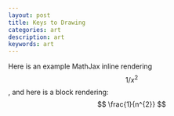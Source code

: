 ```yaml
---
layout: post
title: Keys to Drawing
categories: art
description: art
keywords: art
---
```

Here is an example MathJax inline rendering  $$ 1/x^{2} $$, and here is a block rendering: 
 $$ \frac{1}{n^{2}} $$
